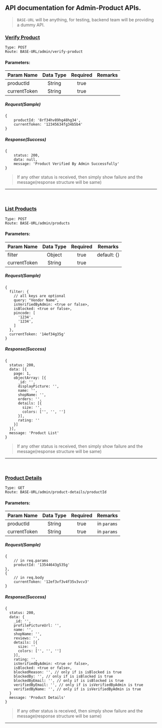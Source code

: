 ## API documentation for Admin-Product APIs.

> `BASE-URL` will be anything, for testing, backend team will be providing a dummy API.

### <u>Verify Product</u>

```
Type: POST
Route: BASE-URL/admin/verify-product
```

#### Parameters:

| Param Name   | Data Type | Required | Remarks |
| ------------ | :-------: | :------: | :-----: |
| productId    |  String   |   true   |
| currentToken |  String   |   true   |

##### Request(Sample)

```
{
	productId: '8rf34hv89hg48hg34',
	currentToken: '12345634fg34b5b4'
}
```

##### Response(Success)

```
{
	status: 200,
	data: null,
	message: 'Product Verified By Admin Successfully'
}
```

> If any other status is received, then simply show failure and the message(response structure will be same)

---

</br>

### <u>List Products</u>

```
Type: POST
Route: BASE-URL/admin/products
```

#### Parameters:

| Param Name   | Data Type | Required |   Remarks   |
| ------------ | :-------: | :------: | :---------: |
| filter       |  Object   |   true   | default: {} |
| currentToken |  String   |   true   |

##### Request(Sample)

```
{
  filter: {
    // all keys are optional
    query: "Vendor Name",
    isVerifiedByAdmin: <true or false>,
    isBlocked: <true or false>,
    pincode: [
      '1234',
      '1234',
    ]
  },
  currentToken: '14ef34g35g'
}
```

##### Response(Success)

```
{
  status: 200,
  data: [{
    page: 1,
    objectArray: [{
      _id: '',
      displayPicture: '',
      name: '',
      shopName: '',
      orders: '',
      details: [{
        size: '',
        colors: ['', '', '']
      }],
      rating: ''
    }]
  }],
  message: 'Product List'
}
```

> If any other status is received, then simply show failure and the message(response structure will be same)

---

</br>

### <u>Product Details</u>

```
Type: GET
Route: BASE-URL/admin/product-details/productId
```

#### Parameters:

| Param Name   | Data Type | Required |   Remarks   |
| ------------ | :-------: | :------: | :---------: |
| productId    |  String   |   true   | in `params` |
| currentToken |  String   |   true   | in `params` |

##### Request(Sample)

```
{
	// in req.params
	productId: '13544643g535g'
},
{
	// in req.body
	currentToken: '12ef3vf3v4f35v3vcv3'
}
```

##### Response(Success)

```
{
  status: 200,
  data: {
    _id: '',
    profilePictureUrl: '',
    name: '',
    shopName: '',
    reviews: '',
    details: [{
      size: '',
      colors: ['', '', '']
    }],
    rating: '',
    isVerifiedByAdmin: <true or false>,
    isBlocked: <true or false>,
    blockedReason: '', // only if is isBlocked is true
    blockedBy: '', // only if is isBlocked is true
    blockedByEmail: '', // only if is isBlocked is true
    verifiedByEmail: '', // only if is isVerifiedByAdmin is true
    verifiedByName: '', // only if is isVerifiedByAdmin is true
  }
  message: 'Product Details'
}
```

> If any other status is received, then simply show failure and the message(response structure will be same)

---
